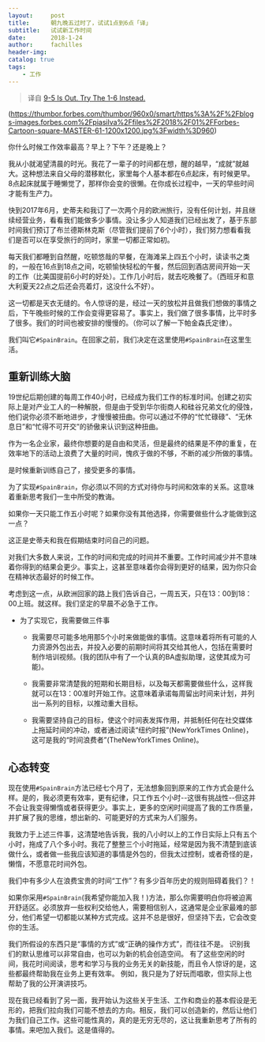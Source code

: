 ```yaml
---
layout:     post
title:      朝九晚五过时了，试试1点到6点「译」
subtitle:   试试新工作时间
date:       2018-1-24
author:     fachilles
header-img: 
catalog: true
tags:
    - 工作
---
```


> 译自 [9-5 Is Out. Try The 1-6 Instead.](https://www.forbes.com/sites/piasilva/2018/01/24/9-5-is-out-try-the-1-6-instead/#40b194be7c87)

(https://thumbor.forbes.com/thumbor/960x0/smart/https%3A%2F%2Fblogs-images.forbes.com%2Fpiasilva%2Ffiles%2F2018%2F01%2FForbes-Cartoon-square-MASTER-61-1200x1200.jpg%3Fwidth%3D960)

你什么时候工作效率最高？早上？下午？还是晚上？

我从小就渴望清晨的时光。我花了一辈子的时间都在想，醒的越早，“成就”就越大。这种想法来自父母的潜移默化，家里每个人基本都在6点起床，有时候更早。8点起床就属于睡懒觉了，那样你会变的很懒。在你成长过程中，一天的早些时间才能有生产力。

快到2017年6月，史蒂夫和我订了一次两个月的欧洲旅行，没有任何计划，并且继续经营业务，看看我们能做多少事情。没让多少人知道我们已经出发了，基于东部时间我们预订了布兰德斯林克斯（尽管我们提前了6个小时），我们努力想看看我们是否可以在享受旅行的同时，家里一切都正常如初。

每天我们都睡到自然醒，吃顿悠哉的早餐，在海滩呆上四五个小时，读读书之类的，一般在16点到18点之间，吃顿愉快轻松的午餐，然后回到酒店房间开始一天的工作（比美国提前6小时的好处）。工作几小时后，就去吃晚餐了。（西班牙和意大利夏天22点之后还会亮着灯，这没什么不好）。

这一切都是天衣无缝的。令人惊讶的是，经过一天的放松并且做我们想做的事情之后，下午晚些时候的工作会变得更容易了。事实上，我们做了很多事情，比平时多了很多。我们的时间也被安排的慢慢的。（你可以了解一下帕金森氏定律）。

我们叫它`#SpainBrain`。在回家之前，我们决定在这里使用`#SpainBrain`在这里生活。

## 重新训练大脑
19世纪后期创建的每周工作40小时，已经成为我们工作的标准时间。创建之初实际上是对产业工人的一种解脱，但是由于受到华尔街商人和硅谷兄弟文化的侵蚀，他们说你必须不断地进步，才慢慢被扭曲。你可以通过不停的“忙忙碌碌”、“无休息日”和“忙得不可开交”的骄傲来认识到这种扭曲。

作为一名企业家，最终你想要的是自由和灵活，但是最终的结果是不停的重复，在效率地下的活动上浪费了大量的时间，愧疚于做的不够，不断的减少所做的事情。

是时候重新训练自己了，接受更多的事情。

为了实现`#SpainBrain`，你必须以不同的方式对待你与时间和效率的关系。这意味着重新思考我们一生中所受的教诲。

如果你一天只能工作五小时呢？如果你没有其他选择，你需要做些什么才能做到这一点？

这正是史蒂夫和我在假期结束时问自己的问题。

对我们大多数人来说，工作的时间和完成的时间并不重要。工作时间减少并不意味着你得到的结果会更少。事实上，这甚至意味着你会得到更好的结果，因为你只会在精神状态最好的时候工作。

考虑到这一点，从欧洲回家的路上我们告诉自己，一周五天，只在13：00到18：00上班。就这样。我们坚定的早晨不必急于工作。

* 为了实现它，我需要做三件事
    * 我需要尽可能多地用那5个小时来做能做的事情。这意味着将所有可能的人力资源外包出去，并投入必要的前期时间将其交给其他人，包括在需要时制作培训视频。(我的团队中有了一个认真的BA虚拟助理，这使其成为可能)。

    * 我需要非常清楚我的短期和长期目标，以及每天都需要做些什么，这样我就可以在13：00准时开始工作。这意味着承诺每周留出时间来计划，并列出一系列的目标，以推动重大目标。

    * 我需要坚持自己的目标，使这个时间表发挥作用，并抵制任何在社交媒体上拖延时间的冲动，或者通过阅读“纽约时报”(NewYorkTimes Online)，这可是我的“时间浪费者”(TheNewYorkTimes Online)。

## 心态转变

现在使用`#SpainBrain`方法已经七个月了，无法想象回到原来的工作方式会是什么样。是的，我必须更有效率，更有纪律，只工作五个小时--这很有挑战性--但这并不会让我变得懒惰或者获得更少。事实上，更多的空闲时间提高了我的工作质量，并扩展了我的思维，想出新的、可能更好的方式来为人们服务。

我致力于上述三件事，这清楚地告诉我，我的八小时以上的工作日实际上只有五个小时，拖成了八个多小时。我花了整整三个小时拖延，经常是因为我不清楚到底该做什么，或者做一些我应该知道的事情是外包的，但我太过控制，或者奇怪的是，懒惰，不愿意花时间外包。

我们中有多少人在浪费宝贵的时间“工作”？有多少百年历史的规则阻碍着我们？！

如果你采用`#SpainBrain`(我希望你能加入我！)方法，那么你需要明白你将被迫离开舒适区。必须放弃一些权利交给他人，需要相信别人，这通常是企业家最难的部分，他们希望一切都能以某种方式完成。这并不总是很好，但坚持下去，它会改变你的生活。

我们所假设的东西只是“事情的方式”或“正确的操作方式”，而往往不是。 识别我们的默认思维可以非常自由，也可以为新的机会创造空间。 有了这些空闲的时间，我花时间阅读，思考和学习与我的业务无关的新技能，而且令人惊讶的是，这些都最终帮助我在业务上更有效率。 例如，我只是为了好玩而唱歌，但实际上也帮助了我的公开演讲技巧。

现在我已经看到了另一面，我开始认为这些关于生活、工作和商业的基本假设是无形的，把我们拉向我们可能不想去的方向。相反，我们可以创造新的，然后让他们为我们自己工作。这些可能性真的，真的是无穷无尽的，这让我重新思考了所有的事情。来吧加入我们。这是值得的。
